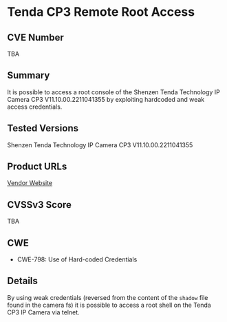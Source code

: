 # Tenda CP3 Remote Root Access

## CVE Number

TBA

## Summary

It is possible to access a root console of the Shenzen Tenda Technology IP Camera CP3 V11.10.00.2211041355 by exploiting hardcoded and weak access credentials.

## Tested Versions

Shenzen Tenda Technology IP Camera CP3 V11.10.00.2211041355

## Product URLs

[Vendor Website](https://www.tendacn.com/us/product/CP3v22.html)

## CVSSv3 Score

TBA

## CWE

- CWE-798: Use of Hard-coded Credentials

## Details

By using weak credentials (reversed from the content of the `shadow` file found in the camera fs) it is possible to access a root shell on the Tenda CP3 IP Camera via telnet.